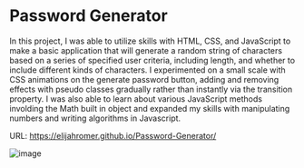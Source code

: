 <h1>Password Generator</h1>

In this project, I was able to utilize skills with HTML, CSS, and JavaScript to make a basic application that will generate a random string of characters based on a series of specified user criteria, including length, and whether to include different kinds of characters. I experimented on a small scale with CSS animations on the generate password button, adding and removing effects with pseudo classes gradually rather than instantly via the transition property. I was also able to learn about various JavaScript methods involding the Math built in object and expanded my skills with manipulating numbers and writing algorithms in Javascript.

 URL: https://elijahromer.github.io/Password-Generator/
 
 ![image](https://user-images.githubusercontent.com/80494962/121987845-e3f47200-cd5e-11eb-8596-7dc37318eb5b.png)
